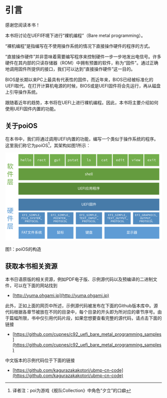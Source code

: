 # 引言

感谢您阅读本书！

本书将讨论在UEFI环境下进行“裸机编程”（Bare metal programming）。

“裸机编程”是指编写在不使用操作系统的情况下直接操作硬件的程序的方式。

“直接操作硬件”并非意味着需要编写程序来控制硬件一步一步地发出电信号。许多硬件在其内部的只读存储器（ROM）中拥有预置的软件，称为“固件”。通过正确地调用固件所提供的接口，我们可以达到“直接操作硬件”这一目的。

BIOS是长期以来PC上最具有代表性的固件，而近年来，BIOS已经被标准化的UEFI取代。在打开计算机电源的时候，BIOS或是UEFI固件将会先运行，再从磁盘上引导操作系统。

跟随着近年的趋势，本书将在UEFI上进行裸机编程。因此，本书将主要介绍如何使用UEFI固件内置的功能。


## 关于poiOS

在本书中，我们将通过调用UEFI内置的功能，编写一个类似于操作系统的程序。这里我们称它为poiOS[^1]，其架构如图1所示：

![poiOS的结构](../images/part1/poios-arch.png)

图1：poiOS的构造


## 获取本书相关资源

本书日语原版的相关资源，例如PDF电子版、示例源代码以及预编译的二进制文件，可以在下面的网站找到

* [http://yuma.ohgami.jp](http://yuma.ohgami.jp)

此外，正如上面的网页中所述，示例源代码被发布在下面的Github版本库中。源代码根据各章节被放在不同的目录中，每个目录的开头即为所对应的章节序号。由于篇幅所限，书中仅引用代码片段，如果您想要查看完整的源代码，请点击下面的链接

* [https://github.com/cupnes/c92_uefi_bare_metal_programming_samples](https://github.com/cupnes/c92_uefi_bare_metal_programming_samples)

中文版本的示例代码位于下面的链接

* [https://github.com/kagurazakakotori/ubmp-cn-code](https://github.com/kagurazakakotori/ubmp-cn-code)


[^1]: 译者注：poi为游戏《舰队Collection》中角色“夕立”的口癖

